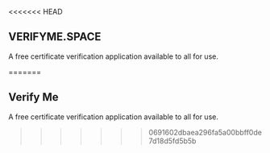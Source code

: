 <<<<<<< HEAD
## VERIFYME.SPACE



A free certificate verification application available to all for use.


=======
## Verify Me

A free certificate verification application available to all for use.
>>>>>>> 0691602dbaea296fa5a00bbff0de7d18d5fd5b5b
